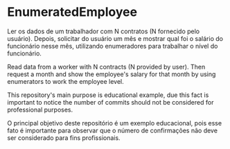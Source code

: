 # EnumeratedEmployee

Ler os dados de um trabalhador com N contratos (N fornecido pelo usuário). Depois, solicitar
do usuário um mês e mostrar qual foi o salário do funcionário nesse mês, utilizando enumeradores para trabalhar o nível do funcionário.

Read data from a worker with N contracts (N provided by user). Then request
a month and show the employee's salary for that month by using enumerators to work the employee level.

This repository's main purpose is educational example, due this fact is important to notice the number of commits should not be considered for professional purposes.

O principal objetivo deste repositório é um exemplo educacional, pois esse fato é importante para observar que o número de confirmações não deve ser considerado para fins profissionais.
